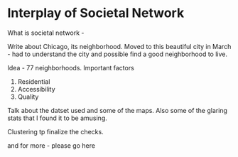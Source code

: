 # Interplay of Societal Network 

What is societal network - 

Write about Chicago, its neighborhood. Moved to this beautiful city in March - had to understand the city and possible find a good neighborhood to live.

Idea - 77 neighborhoods. Important factors 

1. Residential 
2. Accessibility
3. Quality 

Talk about the datset used and some of the maps. Also some of the glaring stats that I found it to be amusing. 



Clustering tp finalize the checks. 

and for more - please go here 

